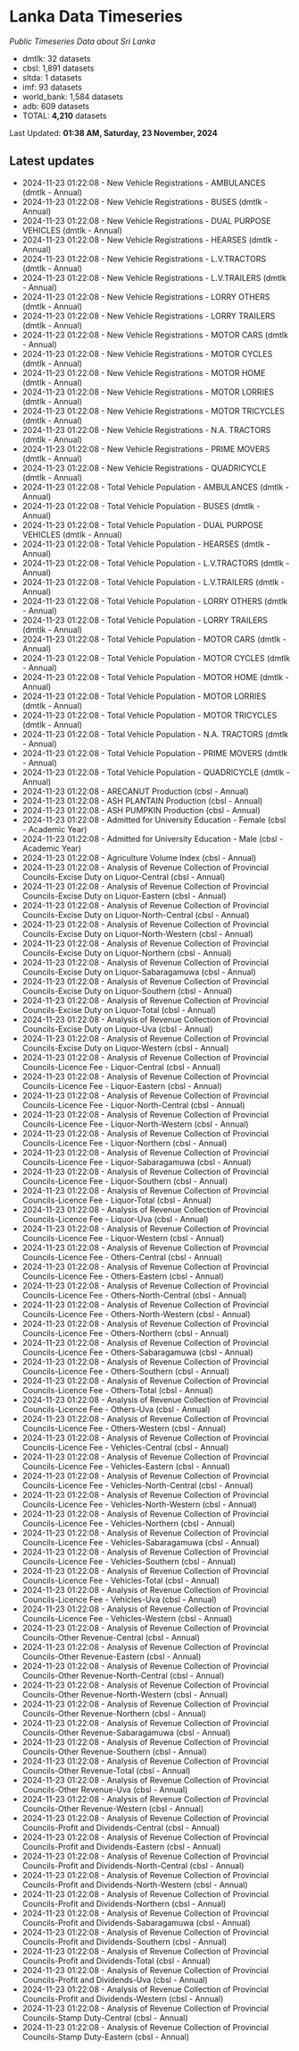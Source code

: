 # Lanka Data Timeseries
*Public Timeseries Data about Sri Lanka*

* dmtlk: 32 datasets
* cbsl: 1,891 datasets
* sltda: 1 datasets
* imf: 93 datasets
* world_bank: 1,584 datasets
* adb: 609 datasets
* TOTAL: **4,210** datasets

Last Updated: **01:38 AM, Saturday, 23 November, 2024**

## Latest updates

* 2024-11-23 01:22:08 - New Vehicle Registrations - AMBULANCES (dmtlk - Annual)
* 2024-11-23 01:22:08 - New Vehicle Registrations - BUSES (dmtlk - Annual)
* 2024-11-23 01:22:08 - New Vehicle Registrations - DUAL PURPOSE VEHICLES (dmtlk - Annual)
* 2024-11-23 01:22:08 - New Vehicle Registrations - HEARSES (dmtlk - Annual)
* 2024-11-23 01:22:08 - New Vehicle Registrations - L.V.TRACTORS (dmtlk - Annual)
* 2024-11-23 01:22:08 - New Vehicle Registrations - L.V.TRAILERS (dmtlk - Annual)
* 2024-11-23 01:22:08 - New Vehicle Registrations - LORRY OTHERS (dmtlk - Annual)
* 2024-11-23 01:22:08 - New Vehicle Registrations - LORRY TRAILERS (dmtlk - Annual)
* 2024-11-23 01:22:08 - New Vehicle Registrations - MOTOR CARS (dmtlk - Annual)
* 2024-11-23 01:22:08 - New Vehicle Registrations - MOTOR CYCLES (dmtlk - Annual)
* 2024-11-23 01:22:08 - New Vehicle Registrations - MOTOR HOME (dmtlk - Annual)
* 2024-11-23 01:22:08 - New Vehicle Registrations - MOTOR LORRIES (dmtlk - Annual)
* 2024-11-23 01:22:08 - New Vehicle Registrations - MOTOR TRICYCLES (dmtlk - Annual)
* 2024-11-23 01:22:08 - New Vehicle Registrations - N.A. TRACTORS (dmtlk - Annual)
* 2024-11-23 01:22:08 - New Vehicle Registrations - PRIME MOVERS (dmtlk - Annual)
* 2024-11-23 01:22:08 - New Vehicle Registrations - QUADRICYCLE (dmtlk - Annual)
* 2024-11-23 01:22:08 - Total Vehicle Population - AMBULANCES (dmtlk - Annual)
* 2024-11-23 01:22:08 - Total Vehicle Population - BUSES (dmtlk - Annual)
* 2024-11-23 01:22:08 - Total Vehicle Population - DUAL PURPOSE VEHICLES (dmtlk - Annual)
* 2024-11-23 01:22:08 - Total Vehicle Population - HEARSES (dmtlk - Annual)
* 2024-11-23 01:22:08 - Total Vehicle Population - L.V.TRACTORS (dmtlk - Annual)
* 2024-11-23 01:22:08 - Total Vehicle Population - L.V.TRAILERS (dmtlk - Annual)
* 2024-11-23 01:22:08 - Total Vehicle Population - LORRY OTHERS (dmtlk - Annual)
* 2024-11-23 01:22:08 - Total Vehicle Population - LORRY TRAILERS (dmtlk - Annual)
* 2024-11-23 01:22:08 - Total Vehicle Population - MOTOR CARS (dmtlk - Annual)
* 2024-11-23 01:22:08 - Total Vehicle Population - MOTOR CYCLES (dmtlk - Annual)
* 2024-11-23 01:22:08 - Total Vehicle Population - MOTOR HOME (dmtlk - Annual)
* 2024-11-23 01:22:08 - Total Vehicle Population - MOTOR LORRIES (dmtlk - Annual)
* 2024-11-23 01:22:08 - Total Vehicle Population - MOTOR TRICYCLES (dmtlk - Annual)
* 2024-11-23 01:22:08 - Total Vehicle Population - N.A. TRACTORS (dmtlk - Annual)
* 2024-11-23 01:22:08 - Total Vehicle Population - PRIME MOVERS (dmtlk - Annual)
* 2024-11-23 01:22:08 - Total Vehicle Population - QUADRICYCLE (dmtlk - Annual)
* 2024-11-23 01:22:08 - ARECANUT Production (cbsl - Annual)
* 2024-11-23 01:22:08 - ASH PLANTAIN Production (cbsl - Annual)
* 2024-11-23 01:22:08 - ASH PUMPKIN Production (cbsl - Annual)
* 2024-11-23 01:22:08 - Admitted for University Education - Female (cbsl - Academic Year)
* 2024-11-23 01:22:08 - Admitted for University Education - Male (cbsl - Academic Year)
* 2024-11-23 01:22:08 - Agriculture Volume Index (cbsl - Annual)
* 2024-11-23 01:22:08 - Analysis of Revenue Collection of Provincial Councils-Excise Duty on Liquor-Central (cbsl - Annual)
* 2024-11-23 01:22:08 - Analysis of Revenue Collection of Provincial Councils-Excise Duty on Liquor-Eastern (cbsl - Annual)
* 2024-11-23 01:22:08 - Analysis of Revenue Collection of Provincial Councils-Excise Duty on Liquor-North-Central (cbsl - Annual)
* 2024-11-23 01:22:08 - Analysis of Revenue Collection of Provincial Councils-Excise Duty on Liquor-North-Western (cbsl - Annual)
* 2024-11-23 01:22:08 - Analysis of Revenue Collection of Provincial Councils-Excise Duty on Liquor-Northern (cbsl - Annual)
* 2024-11-23 01:22:08 - Analysis of Revenue Collection of Provincial Councils-Excise Duty on Liquor-Sabaragamuwa (cbsl - Annual)
* 2024-11-23 01:22:08 - Analysis of Revenue Collection of Provincial Councils-Excise Duty on Liquor-Southern (cbsl - Annual)
* 2024-11-23 01:22:08 - Analysis of Revenue Collection of Provincial Councils-Excise Duty on Liquor-Total (cbsl - Annual)
* 2024-11-23 01:22:08 - Analysis of Revenue Collection of Provincial Councils-Excise Duty on Liquor-Uva (cbsl - Annual)
* 2024-11-23 01:22:08 - Analysis of Revenue Collection of Provincial Councils-Excise Duty on Liquor-Western (cbsl - Annual)
* 2024-11-23 01:22:08 - Analysis of Revenue Collection of Provincial Councils-Licence Fee - Liquor-Central (cbsl - Annual)
* 2024-11-23 01:22:08 - Analysis of Revenue Collection of Provincial Councils-Licence Fee - Liquor-Eastern (cbsl - Annual)
* 2024-11-23 01:22:08 - Analysis of Revenue Collection of Provincial Councils-Licence Fee - Liquor-North-Central (cbsl - Annual)
* 2024-11-23 01:22:08 - Analysis of Revenue Collection of Provincial Councils-Licence Fee - Liquor-North-Western (cbsl - Annual)
* 2024-11-23 01:22:08 - Analysis of Revenue Collection of Provincial Councils-Licence Fee - Liquor-Northern (cbsl - Annual)
* 2024-11-23 01:22:08 - Analysis of Revenue Collection of Provincial Councils-Licence Fee - Liquor-Sabaragamuwa (cbsl - Annual)
* 2024-11-23 01:22:08 - Analysis of Revenue Collection of Provincial Councils-Licence Fee - Liquor-Southern (cbsl - Annual)
* 2024-11-23 01:22:08 - Analysis of Revenue Collection of Provincial Councils-Licence Fee - Liquor-Total (cbsl - Annual)
* 2024-11-23 01:22:08 - Analysis of Revenue Collection of Provincial Councils-Licence Fee - Liquor-Uva (cbsl - Annual)
* 2024-11-23 01:22:08 - Analysis of Revenue Collection of Provincial Councils-Licence Fee - Liquor-Western (cbsl - Annual)
* 2024-11-23 01:22:08 - Analysis of Revenue Collection of Provincial Councils-Licence Fee - Others-Central (cbsl - Annual)
* 2024-11-23 01:22:08 - Analysis of Revenue Collection of Provincial Councils-Licence Fee - Others-Eastern (cbsl - Annual)
* 2024-11-23 01:22:08 - Analysis of Revenue Collection of Provincial Councils-Licence Fee - Others-North-Central (cbsl - Annual)
* 2024-11-23 01:22:08 - Analysis of Revenue Collection of Provincial Councils-Licence Fee - Others-North-Western (cbsl - Annual)
* 2024-11-23 01:22:08 - Analysis of Revenue Collection of Provincial Councils-Licence Fee - Others-Northern (cbsl - Annual)
* 2024-11-23 01:22:08 - Analysis of Revenue Collection of Provincial Councils-Licence Fee - Others-Sabaragamuwa (cbsl - Annual)
* 2024-11-23 01:22:08 - Analysis of Revenue Collection of Provincial Councils-Licence Fee - Others-Southern (cbsl - Annual)
* 2024-11-23 01:22:08 - Analysis of Revenue Collection of Provincial Councils-Licence Fee - Others-Total (cbsl - Annual)
* 2024-11-23 01:22:08 - Analysis of Revenue Collection of Provincial Councils-Licence Fee - Others-Uva (cbsl - Annual)
* 2024-11-23 01:22:08 - Analysis of Revenue Collection of Provincial Councils-Licence Fee - Others-Western (cbsl - Annual)
* 2024-11-23 01:22:08 - Analysis of Revenue Collection of Provincial Councils-Licence Fee - Vehicles-Central (cbsl - Annual)
* 2024-11-23 01:22:08 - Analysis of Revenue Collection of Provincial Councils-Licence Fee - Vehicles-Eastern (cbsl - Annual)
* 2024-11-23 01:22:08 - Analysis of Revenue Collection of Provincial Councils-Licence Fee - Vehicles-North-Central (cbsl - Annual)
* 2024-11-23 01:22:08 - Analysis of Revenue Collection of Provincial Councils-Licence Fee - Vehicles-North-Western (cbsl - Annual)
* 2024-11-23 01:22:08 - Analysis of Revenue Collection of Provincial Councils-Licence Fee - Vehicles-Northern (cbsl - Annual)
* 2024-11-23 01:22:08 - Analysis of Revenue Collection of Provincial Councils-Licence Fee - Vehicles-Sabaragamuwa (cbsl - Annual)
* 2024-11-23 01:22:08 - Analysis of Revenue Collection of Provincial Councils-Licence Fee - Vehicles-Southern (cbsl - Annual)
* 2024-11-23 01:22:08 - Analysis of Revenue Collection of Provincial Councils-Licence Fee - Vehicles-Total (cbsl - Annual)
* 2024-11-23 01:22:08 - Analysis of Revenue Collection of Provincial Councils-Licence Fee - Vehicles-Uva (cbsl - Annual)
* 2024-11-23 01:22:08 - Analysis of Revenue Collection of Provincial Councils-Licence Fee - Vehicles-Western (cbsl - Annual)
* 2024-11-23 01:22:08 - Analysis of Revenue Collection of Provincial Councils-Other Revenue-Central (cbsl - Annual)
* 2024-11-23 01:22:08 - Analysis of Revenue Collection of Provincial Councils-Other Revenue-Eastern (cbsl - Annual)
* 2024-11-23 01:22:08 - Analysis of Revenue Collection of Provincial Councils-Other Revenue-North-Central (cbsl - Annual)
* 2024-11-23 01:22:08 - Analysis of Revenue Collection of Provincial Councils-Other Revenue-North-Western (cbsl - Annual)
* 2024-11-23 01:22:08 - Analysis of Revenue Collection of Provincial Councils-Other Revenue-Northern (cbsl - Annual)
* 2024-11-23 01:22:08 - Analysis of Revenue Collection of Provincial Councils-Other Revenue-Sabaragamuwa (cbsl - Annual)
* 2024-11-23 01:22:08 - Analysis of Revenue Collection of Provincial Councils-Other Revenue-Southern (cbsl - Annual)
* 2024-11-23 01:22:08 - Analysis of Revenue Collection of Provincial Councils-Other Revenue-Total (cbsl - Annual)
* 2024-11-23 01:22:08 - Analysis of Revenue Collection of Provincial Councils-Other Revenue-Uva (cbsl - Annual)
* 2024-11-23 01:22:08 - Analysis of Revenue Collection of Provincial Councils-Other Revenue-Western (cbsl - Annual)
* 2024-11-23 01:22:08 - Analysis of Revenue Collection of Provincial Councils-Profit and Dividends-Central (cbsl - Annual)
* 2024-11-23 01:22:08 - Analysis of Revenue Collection of Provincial Councils-Profit and Dividends-Eastern (cbsl - Annual)
* 2024-11-23 01:22:08 - Analysis of Revenue Collection of Provincial Councils-Profit and Dividends-North-Central (cbsl - Annual)
* 2024-11-23 01:22:08 - Analysis of Revenue Collection of Provincial Councils-Profit and Dividends-North-Western (cbsl - Annual)
* 2024-11-23 01:22:08 - Analysis of Revenue Collection of Provincial Councils-Profit and Dividends-Northern (cbsl - Annual)
* 2024-11-23 01:22:08 - Analysis of Revenue Collection of Provincial Councils-Profit and Dividends-Sabaragamuwa (cbsl - Annual)
* 2024-11-23 01:22:08 - Analysis of Revenue Collection of Provincial Councils-Profit and Dividends-Southern (cbsl - Annual)
* 2024-11-23 01:22:08 - Analysis of Revenue Collection of Provincial Councils-Profit and Dividends-Total (cbsl - Annual)
* 2024-11-23 01:22:08 - Analysis of Revenue Collection of Provincial Councils-Profit and Dividends-Uva (cbsl - Annual)
* 2024-11-23 01:22:08 - Analysis of Revenue Collection of Provincial Councils-Profit and Dividends-Western (cbsl - Annual)
* 2024-11-23 01:22:08 - Analysis of Revenue Collection of Provincial Councils-Stamp Duty-Central (cbsl - Annual)
* 2024-11-23 01:22:08 - Analysis of Revenue Collection of Provincial Councils-Stamp Duty-Eastern (cbsl - Annual)